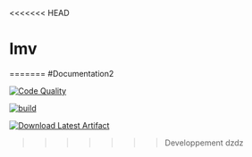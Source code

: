 <<<<<<< HEAD
# lmv
=======
#Documentation2

[![Code Quality](https://img.shields.io/badge/Code%20Quality-A-brightgreen)](https://app.codacy.com/gh/sadikou-faiz/lmv/dashboard?branch=Developpement)

[![build](https://github.com/sadikou-faiz/lmv/actions/workflows/maven.yml/badge.svg?branch=Developpement)](https://github.com/sadikou-faiz/lmv/actions/workflows/maven.yml)

[![Download Latest Artifact](https://img.shields.io/badge/Download-Latest%20Artifact-blue.svg)](https://github.com/sadikou-faiz/lmv/actions/workflows/maven.yml/artifacts)


>>>>>>> Developpement
dzdz
